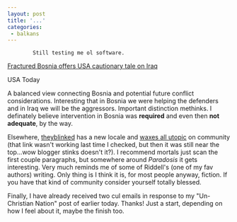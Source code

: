 ```yaml
---
layout: post
title: '...'
categories:
 - balkans
---
```


			Still testing me ol software.



<a href="http://www.usatoday.com/news/opinion/editorials/2002-11-14-edit_x.htm">Fractured Bosnia offers USA cautionary tale on Iraq</a>

USA Today

A balanced view connecting Bosnia and potential future conflict considerations. Interesting that in Bosnia we were helping the defenders and in Iraq we will be the aggressors. Important distinction methinks. I definately believe intervention in Bosnia was <b>required</b> and even then <b>not adequate</b>, by the way.



Elsewhere, <a href="http://www.theyblinked.com/blog/">theyblinked</a> has a new locale and <a href="http://www.theyblinked.com/blog/2002_12_01_theyblinked_archive.html#85400311">waxes all utopic</a> on community (that link wasn't working last time I checked, but then it was still near the top...wow blogger stinks doesn't it?). I recommend mortals just scan the first couple paragraphs, but somewhere around <i>Paradosis</i> it gets interesting. Very much reminds me of some of Riddell's (one of my fav authors) writing. Only thing is I think it is, for most people anyway, fiction. If you have that kind of community consider yourself totally blessed.



Finally, I have already received two cul emails in response to my "Un-Christian Nation" post of earlier today. Thanks! Just a start, depending on how I feel about it, maybe the finish too.


